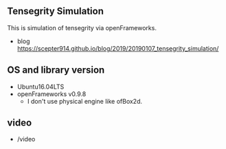 
## Tensegrity Simulation

This is simulation of tensegrity via openFrameworks.

- blog https://scepter914.github.io/blog/2019/20190107_tensegrity_simulation/

## OS and library version

- Ubuntu16.04LTS
- openFrameworks v0.9.8
    - I don't use physical engine like ofBox2d.

## video

- /video

